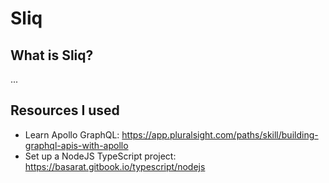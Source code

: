 # Sliq

## What is Sliq?

...

## Resources I used

- Learn Apollo GraphQL: https://app.pluralsight.com/paths/skill/building-graphql-apis-with-apollo
- Set up a NodeJS TypeScript project: https://basarat.gitbook.io/typescript/nodejs
